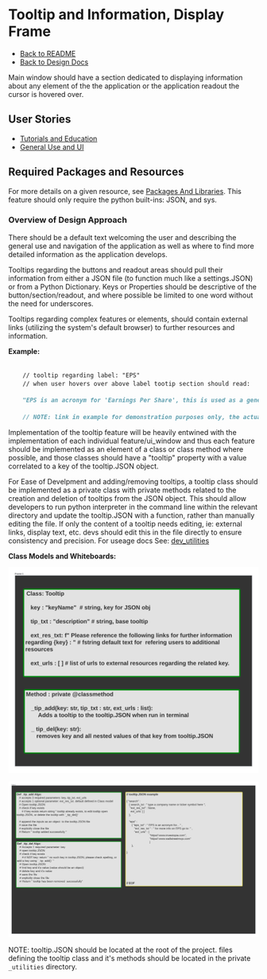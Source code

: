 # Tooltip and Information, Display Frame

- [Back to README](../../../README.md)
- [Back to Design Docs](../../design.md)

Main window should have a section dedicated to displaying information about any element of the the application or the application readout the cursor is hovered over.

## User Stories

- [Tutorials and Education](../../user_stories/tutorials_education.md)
- [General Use and UI](../../user_stories/general_use_ui.md)

## Required Packages and Resources

For more details on a given resource, see [Packages And Libraries](../../pkg_lib.md). This feature should only require the python built-ins: JSON, and sys.

### Overview of Design Approach

There should be a default text welcoming the user and describing the general use and navigation of the application as well as where to find more detailed information as the application develops.

Tooltips regarding the buttons and readout areas should pull their information from either a JSON file (to function much like a settings.JSON) or from a Python Dictionary. Keys or Properties should be descriptive of the button/section/readout, and where possible be limited to one word without the need for underscores.

Tooltips regarding complex features or elements, should contain external links (utilizing the system's default browser) to further resources and information.

**Example:**

```Markdown

    // tooltip regarding label: "EPS"
    // when user hovers over above label tootip section should read:

    "EPS is an acronym for 'Earnings Per Share', this is used as a general measure of how much the company earned for a given period for every outstanding share of stock issued by the company. For more detailed information regarding EPS and its use in a company's valuation see: https//:www.investopia.com "

    // NOTE: link in example for demonstration purposes only, the actual link used in a tooltip with external resources should be chosen for it's clarity and free availability.

```

Implementation of the tooltip feature will be heavily entwined with the implementation of each individual feature/ui_window and thus each feature should be implemented as an element of a class or class method where possible, and those classes should have a "tooltip" property with a value correlated to a key of the tooltip.JSON object.

For Ease of Develpment and adding/removing tooltips, a tooltip class should be implemented as a private class with private methods related to the creation and deletion of tooltips from the JSON object. This should allow developers to run python interpreter in the command line within the relevant directory and update the tooltip.JSON with a function, rather than manually editing the file. If only the content of a tooltip needs editing, ie: external links, display text, etc. devs should edit this in the file directly to ensure consistency and precision. For useage docs See: [dev_utilities](../../../_utilities/_util.md)

**Class Models and Whiteboards:**

![tooltip_utility_class_model](tooltip_class_model.png)

![tooltip_utility_whiteboard](tooltip_wboard.png)

NOTE: tooltip.JSON should be located at the root of the project. files defining the tooltip class and it's methods should be located in the private `_utilities` directory.
